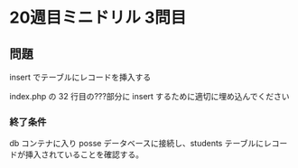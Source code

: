 # 20週目ミニドリル 3問目

## 問題

insert でテーブルにレコードを挿入する

index.php の 32 行目の???部分に insert するために適切に埋め込んでください

### 終了条件

db コンテナに入り posse データベースに接続し、students テーブルにレコードが挿入されていることを確認する。
